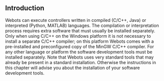 ## Introduction

Webots can execute controllers written in compiled (C/C++, Java) or interpreted
(Python, MATLAB) languages. The compilation or interpretation process requires
extra software that must usually be installed separately. Only when using C/C++
on the Windows platform it is not necessary to install a separate C/C++
compiler; on this platform Webots comes with a pre-installed and preconfigured
copy of the MinGW C/C++ compiler. For any other language or platform the
software development tools must be installed separately. Note that Webots uses
very standard tools that may already be present in a standard installation.
Otherwise the instructions in this chapter will advise you about the
installation of your software development tools.

